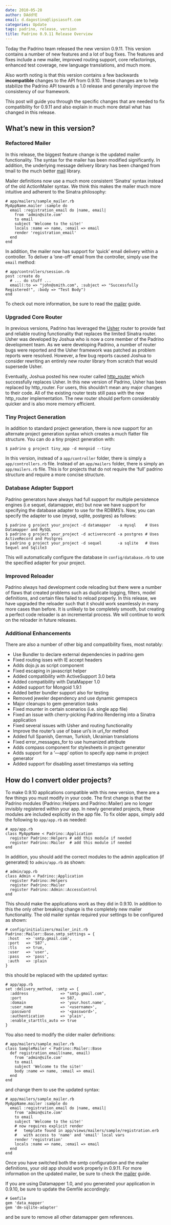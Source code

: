 ```yaml
---
date: 2010-05-28
author: DAddYE
email: d.dagostino@lipsiasoft.com
categories: Update
tags: padrino, release, version
title: Padrino 0.9.11 Release Overview
---
```


Today the Padrino team released the new version 0.9.11. This version contains a number of new features and a lot of bug fixes. The features and fixes include a new mailer, improved routing support, core refactorings, enhanced test coverage, new language translations, and much more.

Also worth noting is that this version contains a few backwards **incompatible** changes to the API from 0.9.10. These changes are to help stabilize the Padrino API towards a 1.0 release and generally improve the consistency of our framework.

This post will guide you through the specific changes that are needed to fix compatibility for 0.9.11 and also explain in much more detail what has changed in this release.

<break>

## What’s new in this version?

### Refactored Mailer

In this release, the biggest feature change is the updated mailer functionality. The syntax for the mailer has been modified significantly. In addition, the underlying message delivery library has been changed from tmail to the much better [mail](http://github.com/mikel/mail) library.

Mailer definitions now use a much more consistent ‘Sinatra’ syntax instead of the old ActionMailer syntax. We think this makes the mailer much more intuitive and adherent to the Sinatra philosophy:

    # app/mailers/sample_mailer.rb
    MyAppName.mailer :sample do
      email :registration_email do |name, email|
        from 'admin@site.com'
        to email
        subject 'Welcome to the site!'
        locals :name => name, :email => email
        render 'registration_email'
      end
    end

In addition, the mailer now has support for ‘quick’ email delivery within a controller. To deliver a ‘one-off’ email from the controller, simply use the `email` method:

    # app/controllers/session.rb
    post :create do
      # ... do stuff ...
      email(:to => "john@smith.com", :subject => "Successfully Registered!", :body => "Test Body")
    end

To check out more information, be sure to read the [mailer](http://www.padrinorb.com/guides/padrino-mailer) guide.

### Upgraded Core Router

In previous versions, Padrino has leveraged the [Usher](http://github.com/joshbuddy/usher) router to provide fast and reliable routing functionality that replaces the limited Sinatra router. Usher was developed by Joshua who is now a core member of the Padrino development team. As we were developing Padrino, a number of router bugs were reported and the Usher framework was patched as problem reports were resolved. However, a few bug reports caused Joshua to consider rewriting an entirely new router library from scratch that would supersede Usher.

Eventually, Joshua posted his new router called [http\_router](http://github.com/joshbuddy/http_router) which successfully replaces Usher. In this new version of Padrino, Usher has been replaced by http\_router. For users, this shouldn’t mean any major changes to their code. All of the existing router tests still pass with the new http\_router implementation. The new router should perform considerably quicker and is also more memory efficient.

### Tiny Project Generation

In addition to standard project generation, there is now support for an alternate project generation syntax which creates a much flatter file structure. You can do a tiny project generation with:

    $ padrino g project tiny_app -d mongoid --tiny

In this version, instead of a `app/controller` folder, there is simply a `app/controllers.rb` file. Instead of an `app/mailers` folder, there is simply an `app/mailers.rb` file. This is for projects that do not require the ‘full’ padrino structure and require a more concise structure.

### Database Adapter Support

Padrino generators have always had full support for multiple persistence engines (i.e sequel, datamapper, etc) but now we have support for specifying the database adapter to use for the RDBMS’s. Now, you can specify the adapter to use (mysql, sqlite, postgres) as follows:

    $ padrino g project your_project -d datamapper   -a mysql    # Uses Datamapper and MySQL
    $ padrino g project your_project -d activerecord -a postgres # Uses ActiveRecord and Postgres
    $ padrino g project your_project -d sequel       -a sqlite   # Uses Sequel and Sqlite3

This will automatically configure the database in `config/database.rb` to use the specified adapter for your project.

### Improved Reloader

Padrino always had development code reloading but there were a number of flaws that created problems such as duplicate logging, filters, model definitions, and certain files failed to reload properly. In this release, we have upgraded the reloader such that it should work seamlessly in many more cases than before. It is unlikely to be completely smooth, but creating a perfect code reloader is an incremental process. We will continue to work on the reloader in future releases.

### Additional Enhancements

There are also a number of other big and compatibility fixes, most notably:

-   Use Bundler to declare external dependencies in padrino gem
-   Fixed routing isses with IE accept headers
-   Adds dojo.js as script component
-   Fixed escaping in javascript helper
-   Added compatibility with ActiveSupport 3.0 beta
-   Added compatibility with DataMapper 1.0
-   Added support for Mongoid 1.9.1
-   Added better bundler support also for testing
-   Removed jeweler dependency and use dynamic gemspecs
-   Major cleanups to gem generation tasks
-   Fixed mounter in certain scenarios (i.e. single app file)
-   Fixed an issue with cherry-picking Padrino Rendering into a Sinatra application
-   Fixed several issues with Usher and routing functionality
-   Improve the router’s use of base uri’s in url\_for method
-   Added full Spanish, German, Turkish, Ukrainian translations
-   Fixed error\_messages\_for to use humanized attribute
-   Adds compass component for stylesheets in project generator
-   Adds support for a ’—app’ option to specify app name in project generator
-   Added support for disabling asset timestamps via setting

## How do I convert older projects?

To make 0.9.10 applications compatible with this new version, there are a few things you must modify in your code. The first change is that the Padrino modules (Padrino::Helpers and Padrino::Mailer) are no longer invisibly registered within your app. In newly generated projects, these modules are included explicitly in the app file. To fix older apps, simply add the following to `app/app.rb` as needed:

    # app/app.rb
    class MyAppName < Padrino::Application
      register Padrino::Helpers # add this module if needed
      register Padrino::Mailer  # add this module if needed
    end

In addition, you should add the correct modules to the admin application (if generated) to `admin/app.rb` as shown:

    # admin/app.rb
    class Admin < Padrino::Application
      register Padrino::Helpers
      register Padrino::Mailer
      register Padrino::Admin::AccessControl
    end

This should make the applications work as they did in 0.9.10. In addition to this the only other breaking change is the completely new mailer functionality. The old mailer syntax required your settings to be configured as shown:

    # config/initializers/mailer_init.rb
    Padrino::Mailer::Base.smtp_settings = { 
     :host   => 'smtp.gmail.com', 
     :port   => '587', 
     :tls    => true, 
     :user   => 'user', 
     :pass   => 'pass', 
     :auth   => :plain 
    } 

this should be replaced with the updated syntax:

    # app/app.rb
    set :delivery_method, :smtp => { 
      :address              => "smtp.gmail.com",
      :port                 => 587,
      :domain               => 'your.host.name',
      :user_name            => '<username>',
      :password             => '<password>',
      :authentication       => 'plain',
      :enable_starttls_auto => true  
    }

You also need to modify the older mailer definitions:

    # app/mailers/sample_mailer.rb
    class SampleMailer < Padrino::Mailer::Base
      def registration_email(name, email)
        from 'admin@site.com'
        to email
        subject 'Welcome to the site!'
        body :name => name, :email => email
      end
    end

and change them to use the updated syntax:

    # app/mailers/sample_mailer.rb
    MyAppName.mailer :sample do
      email :registration_email do |name, email|
        from 'admin@site.com'
        to email
        subject 'Welcome to the site!'
        # now requires explicit render 
        #   template found in app/views/mailers/sample/registration.erb
        #   with access to 'name' and 'email' local vars
        render 'registration' 
        locals :name => name, :email => email
      end
    end

Once you have switched both the smtp configuration and the mailer definitions, your old app should work properly in 0.9.11. For more information on the updated mailer, be sure to check the [mailer](http://www.padrinorb.com/guides/padrino-mailer) guide.

If you are using Datamapper 1.0, and you generated your application in 0.9.10, be sure to update the Gemfile accordingly:

    # Gemfile
    gem 'data_mapper'
    gem 'dm-sqlite-adapter'

and be sure to remove all other datamapper gem references.